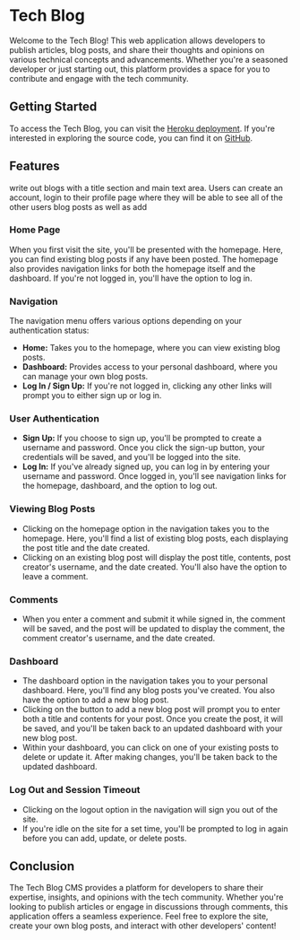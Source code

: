 # Tech Blog

Welcome to the Tech Blog! This web application allows developers to publish articles, blog posts, and share their thoughts and opinions on various technical concepts and advancements. Whether you're a seasoned developer or just starting out, this platform provides a space for you to contribute and engage with the tech community.

## Getting Started

To access the Tech Blog, you can visit the [Heroku deployment](https://floating-plains-98952-7467b2331c3e.herokuapp.com/). If you're interested in exploring the source code, you can find it on [GitHub](https://github.com/cjacobs3971/Tech-Blog).

## Features

write out blogs with a title section and main text area.
Users can create an account, login to their profile page where they will be able to see all of the other users blog posts as well as add
### Home Page

When you first visit the site, you'll be presented with the homepage. Here, you can find existing blog posts if any have been posted. The homepage also provides navigation links for both the homepage itself and the dashboard. If you're not logged in, you'll have the option to log in.

### Navigation

The navigation menu offers various options depending on your authentication status:

- **Home:** Takes you to the homepage, where you can view existing blog posts.
- **Dashboard:** Provides access to your personal dashboard, where you can manage your own blog posts.
- **Log In / Sign Up:** If you're not logged in, clicking any other links will prompt you to either sign up or log in.

### User Authentication

- **Sign Up:** If you choose to sign up, you'll be prompted to create a username and password. Once you click the sign-up button, your credentials will be saved, and you'll be logged into the site.
- **Log In:** If you've already signed up, you can log in by entering your username and password. Once logged in, you'll see navigation links for the homepage, dashboard, and the option to log out.

### Viewing Blog Posts

- Clicking on the homepage option in the navigation takes you to the homepage. Here, you'll find a list of existing blog posts, each displaying the post title and the date created.
- Clicking on an existing blog post will display the post title, contents, post creator's username, and the date created. You'll also have the option to leave a comment.

### Comments

- When you enter a comment and submit it while signed in, the comment will be saved, and the post will be updated to display the comment, the comment creator's username, and the date created.

### Dashboard

- The dashboard option in the navigation takes you to your personal dashboard. Here, you'll find any blog posts you've created. You also have the option to add a new blog post.
- Clicking on the button to add a new blog post will prompt you to enter both a title and contents for your post. Once you create the post, it will be saved, and you'll be taken back to an updated dashboard with your new blog post.
- Within your dashboard, you can click on one of your existing posts to delete or update it. After making changes, you'll be taken back to the updated dashboard.

### Log Out and Session Timeout

- Clicking on the logout option in the navigation will sign you out of the site.
- If you're idle on the site for a set time, you'll be prompted to log in again before you can add, update, or delete posts.

## Conclusion

The Tech Blog CMS provides a platform for developers to share their expertise, insights, and opinions with the tech community. Whether you're looking to publish articles or engage in discussions through comments, this application offers a seamless experience. Feel free to explore the site, create your own blog posts, and interact with other developers' content!
